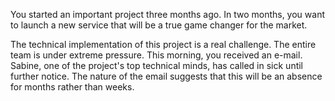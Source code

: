 You started an important project three months ago. In two months, you want to launch a new service that will be a true game changer for the market.

The technical implementation of this project is a real challenge. The entire team is under extreme pressure. This morning, you received an e-mail. Sabine, one of the project's top technical minds, has called in sick until further notice. The nature of the email suggests that this will be an absence for months rather than weeks.
